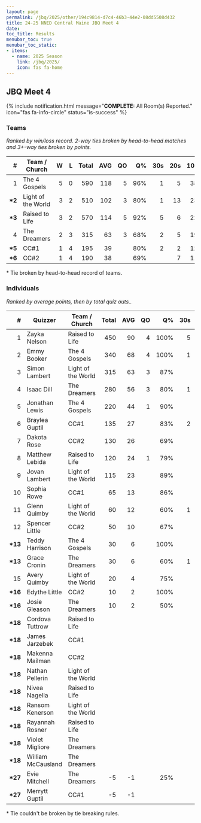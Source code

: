 ```yaml
---
layout: page
permalink: /jbq/2025/other/194c9814-d7c4-46b3-44e2-08dd5508d432
title: 24-25 NNED Central Maine JBQ Meet 4
date: 
toc_title: Results
menubar_toc: true
menubar_toc_static:
- items:
  - name: 2025 Season
    link: /jbq/2025/
    icon: fas fa-home
---
```



## JBQ Meet 4

{% include notification.html
   message="<b>COMPLETE:</b> All Room(s) Reported."
   icon="fas fa-info-circle"
   status="is-success" %}


### Teams

*Ranked by win/loss record. 2-way ties broken by head-to-head matches and 3+-way ties broken by points.*

| # | Team / Church | W | L | Total | AVG | QO | Q% | 30s | 20s | 10s |
|--:|---|--:|--:|--:|--:|--:|--:|--:|--:|--:|
| 1 | The 4 Gospels | 5 | 0 | 590 | 118 | 5 | 96% | 1 | 5 | 38 |
| **\*2** | Light of the World | 3 | 2 | 510 | 102 | 3 | 80% | 1 | 13 | 23 |
| **\*3** | Raised to Life | 3 | 2 | 570 | 114 | 5 | 92% | 5 | 6 | 22 |
| 4 | The Dreamers | 2 | 3 | 315 | 63 | 3 | 68% | 2 | 5 | 19 |
| **\*5** | CC#1 | 1 | 4 | 195 | 39 |  | 80% | 2 | 2 | 12 |
| **\*6** | CC#2 | 1 | 4 | 190 | 38 |  | 69% |  | 7 | 11 |

\* Tie broken by head-to-head record of teams.

### Individuals

*Ranked by average points, then by total quiz outs..*

| # | Quizzer | Team / Church | Total | AVG | QO | Q% | 30s | 20s | 10s |
|--:|---|---|--:|--:|--:|--:|--:|--:|--:|
| 1 | Zayka Nelson | Raised to Life | 450 | 90 | 4 | 100% | 5 | 5 | 12 |
| 2 | Emmy Booker | The 4 Gospels | 340 | 68 | 4 | 100% | 1 | 2 | 19 |
| 3 | Simon Lambert | Light of the World | 315 | 63 | 3 | 87% |  | 9 | 11 |
| 4 | Isaac Dill | The Dreamers | 280 | 56 | 3 | 80% | 1 | 5 | 14 |
| 5 | Jonathan Lewis | The 4 Gospels | 220 | 44 | 1 | 90% |  | 3 | 16 |
| 6 | Braylea Guptil | CC#1 | 135 | 27 |  | 83% | 2 | 1 | 7 |
| 7 | Dakota Rose | CC#2 | 130 | 26 |  | 69% |  | 6 | 5 |
| 8 | Matthew Lebida | Raised to Life | 120 | 24 | 1 | 79% |  | 1 | 10 |
| 9 | Jovan Lambert | Light of the World | 115 | 23 |  | 89% |  | 4 | 4 |
| 10 | Sophia Rowe | CC#1 | 65 | 13 |  | 86% |  | 1 | 5 |
| 11 | Glenn Quimby | Light of the World | 60 | 12 |  | 60% | 1 |  | 5 |
| 12 | Spencer Little | CC#2 | 50 | 10 |  | 67% |  | 1 | 5 |
| **\*13** | Teddy Harrison | The 4 Gospels | 30 | 6 |  | 100% |  |  | 3 |
| **\*13** | Grace Cronin | The Dreamers | 30 | 6 |  | 60% | 1 |  | 2 |
| 15 | Avery Quimby | Light of the World | 20 | 4 |  | 75% |  |  | 3 |
| **\*16** | Edythe Little | CC#2 | 10 | 2 |  | 100% |  |  | 1 |
| **\*16** | Josie Gleason | The Dreamers | 10 | 2 |  | 50% |  |  | 2 |
| **\*18** | Cordova Tuttrow | Raised to Life |  |  |  |  |  |  |  |
| **\*18** | James Jarzebek | CC#1 |  |  |  |  |  |  |  |
| **\*18** | Makenna Mailman | CC#2 |  |  |  |  |  |  |  |
| **\*18** | Nathan Pellerin | Light of the World |  |  |  |  |  |  |  |
| **\*18** | Nivea Nagella | Raised to Life |  |  |  |  |  |  |  |
| **\*18** | Ransom Kenerson | Light of the World |  |  |  |  |  |  |  |
| **\*18** | Rayannah Rosner | Raised to Life |  |  |  |  |  |  |  |
| **\*18** | Violet Migliore | The Dreamers |  |  |  |  |  |  |  |
| **\*18** | William McCausland | The Dreamers |  |  |  |  |  |  |  |
| **\*27** | Evie Mitchell | The Dreamers | -5 | -1 |  | 25% |  |  | 1 |
| **\*27** | Merrytt Guptil | CC#1 | -5 | -1 |  |  |  |  |  |

\* Tie couldn't be broken by tie breaking rules.

